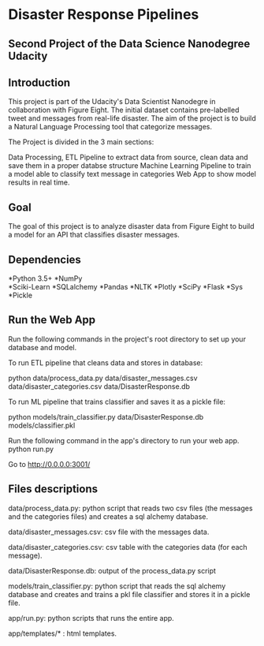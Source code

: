 # Disaster Response Pipelines


## Second Project of the Data Science Nanodegree Udacity

<a name="descripton"></a>
## Introduction 

This project is part of the Udacity's Data Scientist Nanodegre in collaboration with Figure Eight.
The initial dataset contains pre-labelled tweet and messages from real-life disaster. The aim of the project is to build a Natural Language Processing tool that categorize messages.

The Project is divided in the 3 main sections:

Data Processing, ETL Pipeline to extract data from source, clean data and save them in a proper databse structure
Machine Learning Pipeline to train a model able to classify text message in categories
Web App to show model results in real time.

<a name="descripton"></a>

## Goal 

The goal of this project is to analyze disaster data from Figure Eight to build a model for an API that classifies disaster messages.

<a name="descripton"></a>

## Dependencies 

*Python 3.5+ 
*NumPy  
*Sciki-Learn
*SQLalchemy
*Pandas
*NLTK
*Plotly
*SciPy
*Flask
*Sys
*Pickle


<a name="descripton"></a>

## Run the Web App 

Run the following commands in the project's root directory to set up your database and model.

To run ETL pipeline that cleans data and stores in database:

python data/process_data.py data/disaster_messages.csv data/disaster_categories.csv data/DisasterResponse.db

To run ML pipeline that trains classifier and saves it as a pickle file:

python models/train_classifier.py data/DisasterResponse.db models/classifier.pkl

Run the following command in the app's directory to run your web app. python run.py

Go to http://0.0.0.0:3001/


<a name="descripton"></a>

## Files descriptions 


data/process_data.py: python script that reads two csv files (the messages and the categories files) and creates a sql alchemy database.

data/disaster_messages.csv: csv file with the messages data.

data/disaster_categories.csv: csv table with the categories data (for each message).

data/DisasterResponse.db: output of the process_data.py script

models/train_classifier.py: python script that reads the sql alchemy database and creates and trains a pkl file classifier and stores it in a pickle file.

app/run.py: python scripts that runs the entire app.

app/templates/* : html templates.
